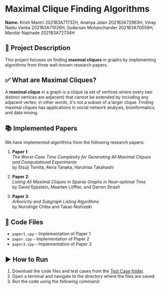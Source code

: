 # Maximal Clique Finding Algorithms  
**Name:** Krish Mantri 2021B3A71732H, Ananya Jalan 2021B3A72963H, Vinay Naidu Vanka 2021B3A71026H, Sudarsan Mohanchander 2021B3A70058H, Mandar Naphade 2021B3A72734H  

## 📖 Project Description  
This project focuses on finding **maximal cliques** in graphs by implementing algorithms from three well-known research papers.  

## ✅ What are Maximal Cliques?  
A **maximal clique** in a graph is a clique (a set of vertices where every two distinct vertices are adjacent) that cannot be extended by including any adjacent vertex; in other words, it's not a subset of a larger clique. Finding maximal cliques has applications in social network analysis, bioinformatics, and data mining.  

## 📚 Implemented Papers  
We have implemented algorithms from the following research papers:  

1. **Paper 1**:  
*The Worst-Case Time Complexity for Generating All Maximal Cliques and Computational Experiments*  
by Etsuji Tomita, Akira Tanaka, Haruhisa Takahashi  

2. **Paper 2**:  
*Listing All Maximal Cliques in Sparse Graphs in Near-optimal Time*  
by David Eppstein, Maarten Löffler, and Darren Strash  

3. **Paper 3**:  
*Arboricity and Subgraph Listing Algorithms*  
by Norishige Chiba and Takao Nishizeki  

## 📂 Code Files  
- `paper1.cpp` – Implementation of Paper 1  
- `paper.cpp` – Implementation of Paper 2  
- `paper3.cpp` – Implementation of Paper 3  

## ▶️ How to Run  
1. Download the code files and test cases from the [Test Case folder](<add-link-here>).  
2. Open a terminal and navigate to the directory where the files are saved.  
3. Run the code using the following command:  
